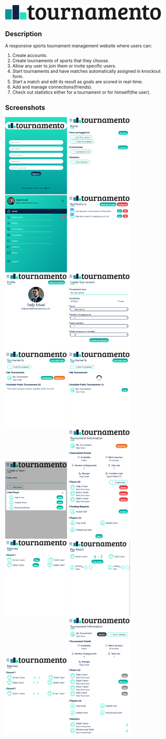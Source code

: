 ![logo](/public/logo.png)

## Description
A responsive sports tournament management website where users can:
1. Create accounts.
2. Create tournaments of sports that they choose.
3. Allow any user to join them or invite specific users.
4. Start tournaments and have matches automatically assigned in knockout form.
5. Start a match and edit its result as goals are scored in real-time.
6. Add and manage connections(friends).
7. Check out statistics either for a tournament or for himself(the user).

## Screenshots
<div>
  <img width="200px" src="/Screenshots/1.png" alt="website screenshot" />
  <img width="200px" src="/Screenshots/2.png" alt="website screenshot" />
  <img width="200px" src="/Screenshots/3.png" alt="website screenshot" />
  <img width="200px" src="/Screenshots/4.png" alt="website screenshot" />
  <img width="200px" src="/Screenshots/5.png" alt="website screenshot" />
  <img width="200px" src="/Screenshots/6.png" alt="website screenshot" />
  <img width="200px" src="/Screenshots/7.png" alt="website screenshot" />
  <img width="200px" src="/Screenshots/8.png" alt="website screenshot" />
  <img width="200px" src="/Screenshots/9.png" alt="website screenshot" />
  <img width="200px" src="/Screenshots/10.png" alt="website screenshot" />
  <img width="200px" src="/Screenshots/11.png" alt="website screenshot" />
  <img width="200px" src="/Screenshots/12.png" alt="website screenshot" />
  <img width="200px" src="/Screenshots/13.png" alt="website screenshot" />
  <img width="200px" src="/Screenshots/14.png" alt="website screenshot" />
</div>
